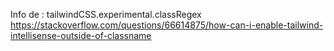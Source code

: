 Info de : tailwindCSS.experimental.classRegex
    https://stackoverflow.com/questions/66614875/how-can-i-enable-tailwind-intellisense-outside-of-classname